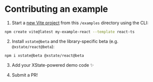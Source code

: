 # Contributing an example

1. Start a [new Vite project](https://vitejs.dev/guide/#scaffolding-your-first-vite-project) from this `/examples` directory using the CLI:

```bash
npm create vite@latest my-example-react --template react-ts
```

2. Install `xstate@beta` and the library-specific beta (e.g. `@xstate/react@beta`):

```bash
npm i xstate@beta @xstate/react@beta
```

3. Add your XState-powered demo code ✨

4. Submit a PR!
